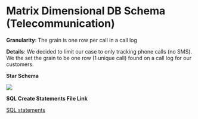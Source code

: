 Matrix Dimensional DB Schema (Telecommunication)
===================================================

**Granularity**: The grain is one row per call in a call log

**Details**: We decided to limit our case to only tracking phone calls (no SMS). We the set the grain to be one row (1 unique call) found on a call log for our customers.

**Star Schema**

![](https://github.com/asu-cis-355/matrix/blob/master/matrixStarSchema.jpg)


**SQL Create Statements File Link**

[SQL statements](https://github.com/asu-cis-355/matrix/blob/master/matrix_dimension_SQL.sql)
